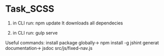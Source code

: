 # Task_SCSS
1) in CLI run: npm update
It downloads all dependecies

2) in CLI run: gulp serve

Useful commands:
install package globally-> npm install -g jshint
generat documentation-> jsdoc src/js/fixed-nav.js

